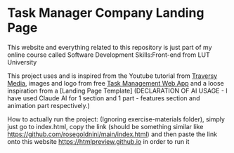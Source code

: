 # Task Manager Company Landing Page

This website and everything related to this repository is just part of my online course called Software Development Skills:Front-end from LUT University

This project uses and is inspired from the Youtube tutorial from [Traversy Media](https://www.youtube.com/watch?v=HXYZxVbWkjc&t=8080s), images and logo from free [Task Management Web App](https://www.figma.com/design/6DhqSavzP4IflYuEltKHOw/Task--Management--Web-App-Design--Community-?node-id=0-1&p=f&t=f24PyTCDc3MnCI7a-0) and a loose inspiration from a [Landing Page Template]
(DECLARATION OF AI USAGE - I have used Claude AI for 1 section and 1 part - features section and animation part respectively.)

How to actually run the project:
(Ignoring exercise-materials folder), simply just go to index.html, copy the link (should be something similar like https://github.com/rosegoldnini/main/index.html) and then paste the link onto this website https://htmlpreview.github.io  in order to run it